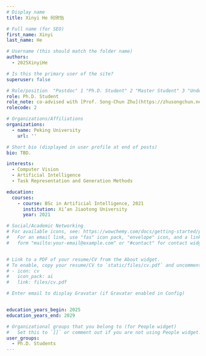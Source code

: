 ```yaml
---
# Display name
title: Xinyi He 何欣怡

# Full name (for SEO)
first_name: Xinyi
last_name: He

# Username (this should match the folder name)
authors:
  - 2025XinyiHe

# Is this the primary user of the site?
superuser: false

# Role/position  "Postdoc" 1 "Ph.D. Student" 2 "Master Student" 3 "Undergradute Student" 4
role: Ph.D. Student
role_note: co-advised with [Prof. Song-Chun Zhu](https://zhusongchun.net/)
rolecode: 2

# Organizations/Affiliations
organizations:
  - name: Peking University
    url: ''

# Short bio (displayed in user profile at end of posts)
bio: TBD.

interests:
  - Computer Vision
  - Artificial Intelligence
  - Task Representation and Generation Methods

education:
  courses:
    - course: BSc in Artificial Intelligence, 2021
      institution: Xi’an Jiaotong University
      year: 2021

# Social/Academic Networking
# For available icons, see: https://wowchemy.com/docs/getting-started/page-builder/#icons
#   For an email link, use "fas" icon pack, "envelope" icon, and a link in the
#   form "mailto:your-email@example.com" or "#contact" for contact widget.


# Link to a PDF of your resume/CV from the About widget.
# To enable, copy your resume/CV to `static/files/cv.pdf` and uncomment the lines below.
# - icon: cv
#   icon_pack: ai
#   link: files/cv.pdf

# Enter email to display Gravatar (if Gravatar enabled in Config)


education_years_begin: 2025
education_years_end: 2029

# Organizational groups that you belong to (for People widget)
#   Set this to `[]` or comment out if you are not using People widget.
user_groups:
  - Ph.D. Students
---
```

